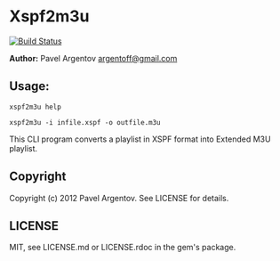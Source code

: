 # Xspf2m3u

[![Build Status](https://secure.travis-ci.org/argent-smith/xspf2m3u.png)](http://travis-ci.org/argent-smith/xspf2m3u)

__Author:__ Pavel Argentov <argentoff@gmail.com>

## Usage:

    xspf2m3u help

    xspf2m3u -i infile.xspf -o outfile.m3u

This CLI program converts a playlist in XSPF format into Extended M3U playlist.

## Copyright

Copyright (c) 2012 Pavel Argentov. See LICENSE for details.

## LICENSE

MIT, see LICENSE.md or LICENSE.rdoc in the gem's package.
